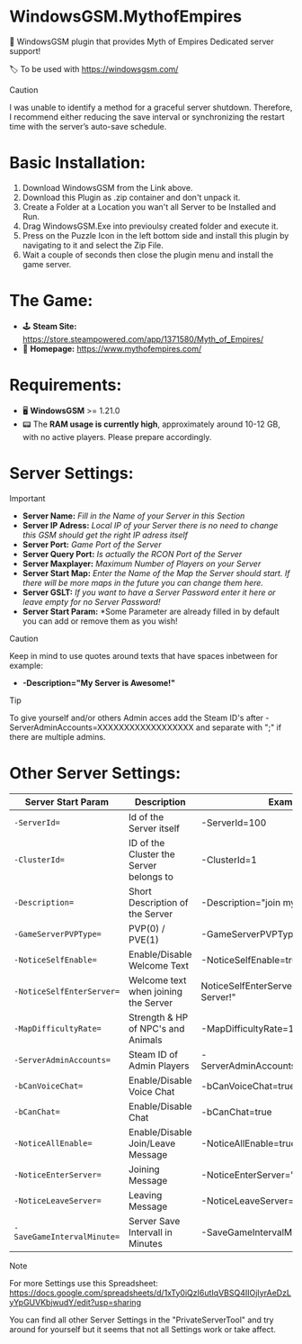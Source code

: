 # WindowsGSM.MythofEmpires
🧩 WindowsGSM plugin that provides Myth of Empires Dedicated server support!

🏷️ To be used with https://windowsgsm.com/ 

> [!CAUTION]
> I was unable to identify a method for a graceful server shutdown. Therefore, I recommend either reducing the save interval or synchronizing the restart time with the server’s auto-save schedule.

# Basic Installation: 
1. Download  WindowsGSM from the Link above.
2. Download this Plugin as .zip container and don't unpack it.
3. Create a Folder at a Location you wan't all Server to be Installed and Run.
4. Drag WindowsGSM.Exe into previoulsy created folder and execute it.
5. Press on the Puzzle Icon in the left bottom side and install this plugin by navigating to it and select the Zip File.
6. Wait a couple of seconds then close the plugin menu and install the game server.


# The Game:
- 🕹️ **Steam Site:** https://store.steampowered.com/app/1371580/Myth_of_Empires/
- 📁 **Homepage:** https://www.mythofempires.com/

# Requirements:
- 🖥️ **WindowsGSM** >= 1.21.0
- 📟 The **RAM usage is currently high**, approximately around 10-12 GB, with no active players. Please prepare accordingly.

# Server Settings:
> [!IMPORTANT]
>- **Server Name:** *Fill in the Name of your Server in this Section*
>- **Server IP Adress:** *Local IP of your Server there is no need to change this GSM should get the right IP adress itself*
>- **Server Port:** *Game Port of the Server*
>- **Server Query Port:** *Is actually the RCON Port of the Server*
>- **Server Maxplayer:** *Maximum Number of Players on your Server*
>- **Server Start Map:** *Enter the Name of the Map the Server should start. If there will be more maps in the future you can change them here.*
>- **Server GSLT:** *If you want to have a Server Password enter it here or leave empty for no Server Password!*
>- **Server Start Param:** *Some Parameter are already filled in by default you can add or remove them as you wish! 

> [!CAUTION]
> Keep in mind to use quotes around texts that have spaces inbetween for example:
>- **-Description="My Server is Awesome!"** 

> [!TIP]
> To give yourself and/or others Admin acces add the Steam ID's after -ServerAdminAccounts=XXXXXXXXXXXXXXXXXX and separate with ";" if there are multiple admins.

# Other Server Settings:
| Server Start Param| Description | Example Value |
| --- | --- | --- |
| `-ServerId=` | Id of the Server itself | -ServerId=100 |
| `-ClusterId=` | ID of the Cluster the Server belongs to | -ClusterId=1 |
| `-Description=` | Short Description of the Server | -Description="join my new Server" |
| `-GameServerPVPType=` | PVP(0) / PVE(1) | -GameServerPVPType=1 |
| `-NoticeSelfEnable=` | Enable/Disable Welcome Text | -NoticeSelfEnable=true |
| `-NoticeSelfEnterServer=` | Welcome text when joining the Server | NoticeSelfEnterServer="Welcome to my Server!" |
| `-MapDifficultyRate=` | Strength & HP of NPC's and Animals | -MapDifficultyRate=1 |
| `-ServerAdminAccounts=` | Steam ID of Admin Players | -ServerAdminAccounts=76561198095468380 |
| `-bCanVoiceChat=` | Enable/Disable Voice Chat | -bCanVoiceChat=true |
| `-bCanChat=` | Enable/Disable Chat | -bCanChat=true |
| `-NoticeAllEnable=` | Enable/Disable Join/Leave Message | -NoticeAllEnable=true |
| `-NoticeEnterServer=` | Joining Message | -NoticeEnterServer=" has joined the Server" |
| `-NoticeLeaveServer=` | Leaving Message | -NoticeLeaveServer=" has left the Server" |
| `-SaveGameIntervalMinute=` | Server Save Intervall in Minutes | -SaveGameIntervalMinute=10 |

> [!NOTE]
>For more Settings use this Spreadsheet: https://docs.google.com/spreadsheets/d/1xTy0iQzI6utIqVBSQ4IIOjIyrAeDzLyYpGUVKbjwudY/edit?usp=sharing

You can find all other Server Settings in the "PrivateServerTool" and try around for yourself but it seems that not all Settings work or take affect.
